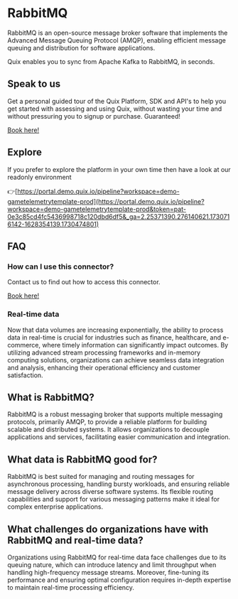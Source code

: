 <!--[tech-name]-->
# RabbitMQ

<!--[blurb-about-tech]-->
RabbitMQ is an open-source message broker software that implements the Advanced Message Queuing Protocol (AMQP), enabling efficient message queuing and distribution for software applications.

Quix enables you to sync from Apache Kafka <span id="to_or_from">to</span> <span id="techname">RabbitMQ</span>, in seconds.

## Speak to us

Get a personal guided tour of the Quix Platform, SDK and API's to help you get started with assessing and using Quix, without wasting your time and without pressuring you to signup or purchase. Guaranteed!

[Book here!](https://quix.io/book-a-demo)

## Explore

If you prefer to explore the platform in your own time then have a look at our readonly environment

👉[https://portal.demo.quix.io/pipeline?workspace=demo-gametelemetrytemplate-prod](https://portal.demo.quix.io/pipeline?workspace=demo-gametelemetrytemplate-prod&token=pat-0e3c85cd4fc5436998718c120dbd6df5&_ga=2.25371390.276140621.1730716142-1628354139.1730474801)

## FAQ 

### How can I use this connector?

Contact us to find out how to access this connector.

[Book here!](https://quix.io/book-a-demo)

### Real-time data

Now that data volumes are increasing exponentially, the ability to process data in real-time is crucial for industries such as finance, healthcare, and e-commerce, where timely information can significantly impact outcomes. By utilizing advanced stream processing frameworks and in-memory computing solutions, organizations can achieve seamless data integration and analysis, enhancing their operational efficiency and customer satisfaction.

## What is <span id="techname">RabbitMQ</span>?

<!--[tech-seo-text]-->
RabbitMQ is a robust messaging broker that supports multiple messaging protocols, primarily AMQP, to provide a reliable platform for building scalable and distributed systems. It allows organizations to decouple applications and services, facilitating easier communication and integration.

## What data is <span id="techname">RabbitMQ</span> good for?

<!--[tech-data-seo-text]-->
RabbitMQ is best suited for managing and routing messages for asynchronous processing, handling bursty workloads, and ensuring reliable message delivery across diverse software systems. Its flexible routing capabilities and support for various messaging patterns make it ideal for complex enterprise applications.

## What challenges do organizations have with <span id="techname">RabbitMQ</span> and real-time data?

<!--[tech-challenges-seo-text]-->
Organizations using RabbitMQ for real-time data face challenges due to its queuing nature, which can introduce latency and limit throughput when handling high-frequency message streams. Moreover, fine-tuning its performance and ensuring optimal configuration requires in-depth expertise to maintain real-time processing efficiency.